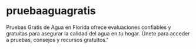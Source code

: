 # pruebaaguagratis
Pruebas Gratis de Agua en Florida ofrece evaluaciones confiables y gratuitas para asegurar la calidad del agua en tu hogar. Únete para acceder a pruebas, consejos y recursos gratuitos."
